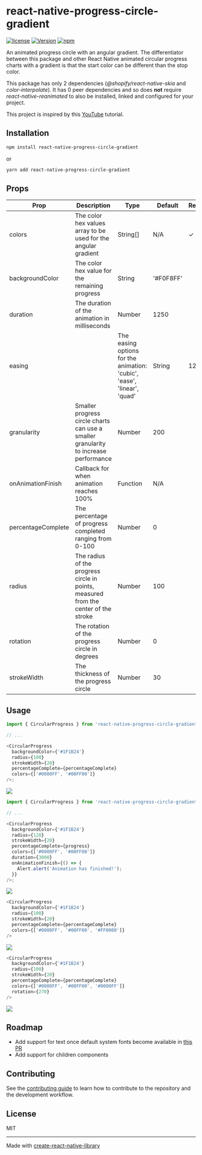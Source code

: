# react-native-progress-circle-gradient

[![license](https://img.shields.io/github/license/mashape/apistatus.svg)]()
[![Version](https://img.shields.io/npm/v/react-native-progress-circle-gradient.svg)](https://www.npmjs.com/package/react-native-progress-circle-gradient)
[![npm](https://img.shields.io/npm/dt/react-native-progress-circle-gradient.svg)](https://www.npmjs.com/package/react-native-progress-circle-gradient)

An animated progress circle with an angular gradient. The differentiator between this package and other React Native animated circular progress charts with a gradient is that the start color can be different than the stop color.

This package has only 2 dependencies (_@shopify/react-native-skia_ and _color-interpolate_). It has 0 peer dependencies and so does **not** require _react-native-reanimated_ to also be installed, linked and configured for your project.

This project is inspired by this [YouTube](https://www.youtube.com/watch?v=7SCzL-XnfUU) tutorial.

## Installation

```sh
npm install react-native-progress-circle-gradient
```

or

```sh
yarn add react-native-progress-circle-gradient
```

## Props

| Prop               | Description                                                                          | Type     | Default   | Required |
| ------------------ | ------------------------------------------------------------------------------------ | -------- | --------- | -------- |
| colors             | The color hex values array to be used for the angular gradient                       | String[] | N/A       | ✓        |
| backgroundColor    | The color hex value for the remaining progress                                       | String   | '#F0F8FF' |          |
| duration           | The duration of the animation in milliseconds                                        | Number   | 1250      |          |
| easing  |          | The easing options for the animation: 'cubic', 'ease', 'linear', 'quad'              | String   | 1250      |          |
| granularity        | Smaller progress circle charts can use a smaller granularity to increase performance | Number   | 200       |          |
| onAnimationFinish  | Callback for when animation reaches 100%                                             | Function | N/A       |          |
| percentageComplete | The percentage of progress completed ranging from 0-100                              | Number   | 0         |          |
| radius             | The radius of the progress circle in points, measured from the center of the stroke  | Number   | 100       |          |
| rotation           | The rotation of the progress circle in degrees                                       | Number   | 0         |          |
| strokeWidth        | The thickness of the progress circle                                                 | Number   | 30        |          |

## Usage

```js
import { CircularProgress } from 'react-native-progress-circle-gradient';

// ...

<CircularProgress
  backgroundColor={'#1F1B24'}
  radius={100}
  strokeWidth={20}
  percentageComplete={percentageComplete}
  colors={['#0000FF', '#00FF00']}
/>;
```

![](https://github.com/derekrsargent/react-native-progress-circle-gradient/blob/main/example/assets/example1.gif)

```js
import { CircularProgress } from 'react-native-progress-circle-gradient';

// ...

<CircularProgress
  backgroundColor={'#1F1B24'}
  radius={128}
  strokeWidth={20}
  percentageComplete={progress}
  colors={['#0000FF', '#00FF00']}
  duration={3000}
  onAnimationFinish={() => {
    Alert.alert('Animation has finished!');
  }}
/>;
```

![](https://github.com/derekrsargent/react-native-progress-circle-gradient/blob/main/example/assets/example6.gif)

```js
<CircularProgress
  backgroundColor={'#1F1B24'}
  radius={100}
  strokeWidth={20}
  percentageComplete={percentageComplete}
  colors={['#0000FF', '#00FF00', '#FF0000']}
/>
```

![](https://github.com/derekrsargent/react-native-progress-circle-gradient/blob/main/example/assets/example5.gif)

```js
<CircularProgress
  backgroundColor={'#1F1B24'}
  radius={100}
  strokeWidth={20}
  percentageComplete={percentageComplete}
  colors={['#0000FF', '#00FF00', '#0000FF']}
  rotation={270}
/>
```

![](https://github.com/derekrsargent/react-native-progress-circle-gradient/blob/main/example/assets/example3.gif)

## Roadmap

- Add support for text once default system fonts become available in [this PR](https://github.com/Shopify/react-native-skia/issues/1249)
- Add support for children components

## Contributing

See the [contributing guide](CONTRIBUTING.md) to learn how to contribute to the repository and the development workflow.

## License

MIT

---

Made with [create-react-native-library](https://github.com/callstack/react-native-builder-bob)
